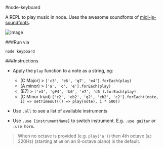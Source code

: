 #node-keyboard

A REPL to play music in node. Uses the awesome soundfonts of [midi-js-soundfonts](https://github.com/gleitz/midi-js-soundfonts). 

![image](https://cloud.githubusercontent.com/assets/799038/15271241/2b316c46-1a0d-11e6-8a84-a2eda7ac51b6.png)

###Run via

    node keyboard


###Instructions

* Apply the `play` function to a note as a string, eg:
    * (C Major) > `['c3', 'e6', 'g7', 'e4'].forEach(play)`
    * (A minor) > `['a', 'c', 'e'].forEach(play)`
    * (E7) > `['e3', 'g#4', 'b6', 'e7', 'd5'].forEach(play)`
    * (C Minor triad) `['c2', 'eb2', 'g2', 'eb2', 'c2'].forEach((note, i) => setTimeout(() => play(note), i * 500))`

* Use `.all` to see a list of available instruments

* Use `.use [instrumentName]` to switch instrument. E.g. `.use guitar` or `.use horn`.

> When no octave is provided (e.g. `play('a')`) then 4th octave (`a3` 220Hz) (starting at `a0` on an 8-octave piano) is the default.
